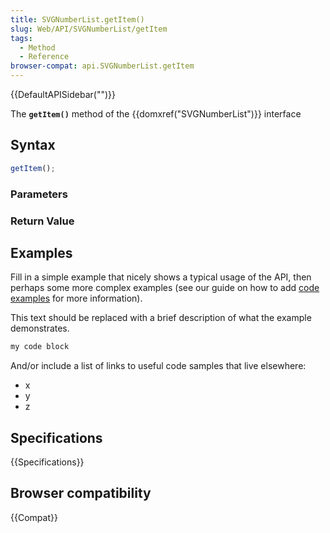 ```yaml
---
title: SVGNumberList.getItem()
slug: Web/API/SVGNumberList/getItem
tags:
  - Method
  - Reference
browser-compat: api.SVGNumberList.getItem
---
```

{{DefaultAPISidebar("")}}

The **`getItem()`** method of the {{domxref("SVGNumberList")}} interface 

## Syntax

```js
getItem();
```

### Parameters



### Return Value



## Examples

Fill in a simple example that nicely shows a typical usage of the API, then perhaps some more complex examples (see our guide on how to add [code examples](/en-US/docs/MDN/Contribute/Structures/Code_examples) for more information).

This text should be replaced with a brief description of what the example demonstrates.

```js
my code block
```

And/or include a list of links to useful code samples that live elsewhere:

*   x
*   y
*   z

## Specifications

{{Specifications}}

## Browser compatibility

{{Compat}}

